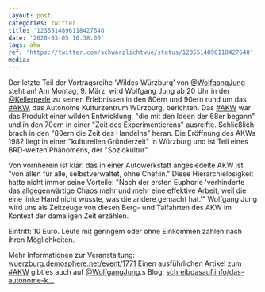 ```yaml
---
layout: post
categories: twitter
title: '1235514896118427648'
date: '2020-03-05 10:38:00'
tags: akw
ref: 'https://twitter.com/schwarzlichtwue/status/1235514896118427648'
media:
---
```

Der letzte Teil der Vortragsreihe ‘Wildes Würzburg’ von [@WolfgangJung](https://twitter.com/WolfgangJung) steht an! Am Montag, 9. März, wird Wolfgang Jung ab 20 Uhr in der [@Kellerperle](https://twitter.com/Kellerperle) zu seinen Erlebnissen in den 80ern und 90ern rund um das [#AKW](/t/akw), das Autonome Kulturzentrum Würzburg, berichten.
Das [#AKW](/t/akw) war das Produkt einer wilden Entwicklung, "die mit den Ideen der 68er begann" und in den 70ern in einer "Zeit des Experimentierens" ausreifte. Schließlich brach in den "80ern die Zeit des Handelns" heran.
Die Eröffnung des AKWs 1982 liegt in einer "kulturellen Gründerzeit" in Würzburg und ist Teil eines BRD-weiten Phänomens, der "Soziokultur".



Von vornherein ist klar: das in einer Autowerkstatt angesiedelte AKW ist "von allen für alle, selbstverwaltet, ohne Chef:in."
Diese Hierarchielosigkeit hatte nicht immer seine Vorteile: "Nach der ersten Euphorie 'verhinderte das allgegenwärtige Chaos mehr und mehr eine effektive Arbeit, weil die eine linke Hand nicht wusste, was die andere gemacht hat.'"
Wolfgang Jung wird uns als Zeitzeuge von diesen Berg- und Talfahrten des AKW im Kontext der damaligen Zeit erzählen.



Eintritt: 10 Euro. Leute mit geringem oder ohne Einkommen zahlen nach ihren Möglichkeiten.



Mehr Informationen zur Veranstaltung: [wuerzburg.demosphere.net/event/1771](https://wuerzburg.demosphere.net/event/1771)
Einen ausführlichen Artikel zum [#AKW](/t/akw) gibt es auch auf [@WolfgangJung](https://twitter.com/WolfgangJung).s Blog: [schreibdasauf.info/das-autonome-k…](https://schreibdasauf.info/das-autonome-kulturzentrum-wuerzburg)